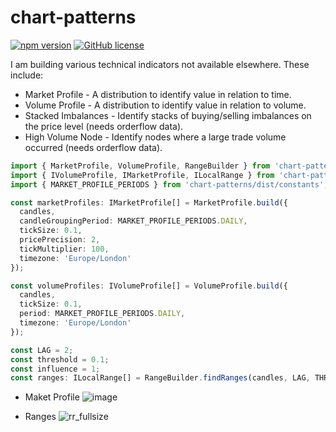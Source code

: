 # chart-patterns

[![npm version](https://badge.fury.io/js/chart-patterns.svg)](https://www.npmjs.com/package/chart-patterns)
[![GitHub license](https://img.shields.io/github/license/focus1691/chart-patterns.svg)](https://github.com/focus1691/chart-patterns/blob/master/LICENSE)

I am building various technical indicators not available elsewhere. These include:

- Market Profile - A distribution to identify value in relation to time.
- Volume Profile - A distribution to identify value in relation to volume.
- Stacked Imbalances - Identify stacks of buying/selling imbalances on the price level (needs orderflow data).
- High Volume Node - Identify nodes where a large trade volume occurred (needs orderflow data).

```ts
import { MarketProfile, VolumeProfile, RangeBuilder } from 'chart-patterns';
import { IVolumeProfile, IMarketProfile, ILocalRange } from 'chart-patterns/dist/types';
import { MARKET_PROFILE_PERIODS } from 'chart-patterns/dist/constants';

const marketProfiles: IMarketProfile[] = MarketProfile.build({
  candles,
  candleGroupingPeriod: MARKET_PROFILE_PERIODS.DAILY,
  tickSize: 0.1,
  pricePrecision: 2,
  tickMultiplier: 100,
  timezone: 'Europe/London'
});

const volumeProfiles: IVolumeProfile[] = VolumeProfile.build({
  candles,
  tickSize: 0.1,
  period: MARKET_PROFILE_PERIODS.DAILY,
  timezone: 'Europe/London'
});

const LAG = 2;
const threshold = 0.1;
const influence = 1;
const ranges: ILocalRange[] = RangeBuilder.findRanges(candles, LAG, THRESHOLD, INFLUENCE);
```

- Maket Profile
![image](https://github.com/user-attachments/assets/4b5f81a9-7d55-42f1-ad95-023b47ecfc2a)

- Ranges
![rr_fullsize](https://github.com/user-attachments/assets/22077a58-ed1c-422c-946d-b9d25e586f7e)


